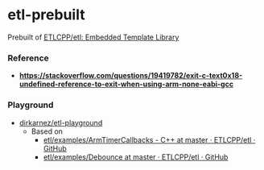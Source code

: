 etl-prebuilt
============
Prebuilt of [ETLCPP/etl: Embedded Template Library](https://github.com/ETLCPP/etl)

### Reference
- **https://stackoverflow.com/questions/19419782/exit-c-text0x18-undefined-reference-to-exit-when-using-arm-none-eabi-gcc**

### Playground
- [dirkarnez/etl-playground](https://github.com/dirkarnez/etl-playground)
  - Based on
    - [etl/examples/ArmTimerCallbacks - C++ at master · ETLCPP/etl · GitHub](https://github.com/ETLCPP/etl/tree/master/examples/ArmTimerCallbacks%20-%20C%2B%2B)
    - [etl/examples/Debounce at master · ETLCPP/etl · GitHub](https://github.com/ETLCPP/etl/tree/master/examples/Debounce)
